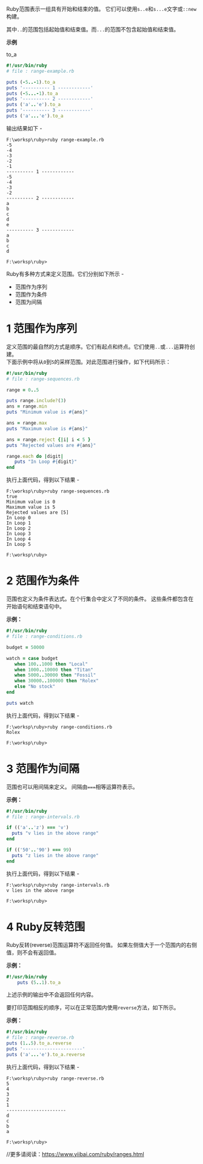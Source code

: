

Ruby范围表示一组具有开始和结束的值。 它们可以使用`s..e`和`s...e`文字或`::new`构建。

其中`..`的范围包括起始值和结束值。而`...`的范围不包含起始值和结束值。

**示例**

to_a 

```ruby
#!/usr/bin/ruby 
# file : range-example.rb

puts (-5..-1).to_a
puts '---------- 1 ------------'
puts (-5...-1).to_a       
puts '---------- 2 ------------'
puts ('a'..'e').to_a      
puts '---------- 3 ------------'
puts ('a'...'e').to_a
```

输出结果如下 -

```shell
F:\worksp\ruby>ruby range-example.rb
-5
-4
-3
-2
-1
---------- 1 ------------
-5
-4
-3
-2
---------- 2 ------------
a
b
c
d
e
---------- 3 ------------
a
b
c
d

F:\worksp\ruby>
```

Ruby有多种方式来定义范围。它们分别如下所示 -
- 范围作为序列
- 范围作为条件
- 范围为间隔

# 1 范围作为序列

定义范围的最自然的方式是顺序。它们有起点和终点。它们使用`..`或`...`运算符创建。  
下面示例中将从`0`到`5`的采样范围。对此范围进行操作，如下代码所示：

```ruby
#!/usr/bin/ruby   
# file : range-sequences.rb

range = 0..5   

puts range.include?(3)   
ans = range.min   
puts "Minimum value is #{ans}"   

ans = range.max   
puts "Maximum value is #{ans}"   

ans = range.reject {|i| i < 5 }   
puts "Rejected values are #{ans}"   

range.each do |digit|   
   puts "In Loop #{digit}"   
end
```

执行上面代码，得到以下结果 -

```shell
F:\worksp\ruby>ruby range-sequences.rb
true
Minimum value is 0
Maximum value is 5
Rejected values are [5]
In Loop 0
In Loop 1
In Loop 2
In Loop 3
In Loop 4
In Loop 5

F:\worksp\ruby>
```

# 2 范围作为条件

范围也定义为条件表达式。在个行集合中定义了不同的条件。 这些条件都包含在开始语句和结束语句中。

**示例：**

```ruby
#!/usr/bin/ruby   
# file : range-conditions.rb

budget = 50000   

watch = case budget   
   when 100..1000 then "Local"   
   when 1000..10000 then "Titan"   
   when 5000..30000 then "Fossil"   
   when 30000..100000 then "Rolex"   
   else "No stock"   
end   

puts watch
```

执行上面代码，得到以下结果 -

```shell
F:\worksp\ruby>ruby range-conditions.rb
Rolex

F:\worksp\ruby>
```

# 3 范围作为间隔

范围也可以用间隔来定义。 间隔由`===`相等运算符表示。

**示例：**

```ruby
#!/usr/bin/ruby   
# file : range-intervals.rb

if (('a'..'z') === 'v')   
  puts "v lies in the above range"   
end   

if (('50'..'90') === 99)   
  puts "z lies in the above range"   
end
```

执行上面代码，得到以下结果 -

```shell
F:\worksp\ruby>ruby range-intervals.rb
v lies in the above range

F:\worksp\ruby>
```

# 4 Ruby反转范围

Ruby反转(reverse)范围运算符不返回任何值。 如果左侧值大于一个范围内的右侧值，则不会有返回值。

**示例：**
```ruby
#!/usr/bin/ruby   
    puts (5..1).to_a
```

上述示例的输出中不会返回任何内容。

要打印范围相反的顺序，可以在正常范围内使用`reverse`方法，如下所示。

**示例：**

```ruby
#!/usr/bin/ruby   
# file : range-reverse.rb
puts (1..5).to_a.reverse   
puts '----------------------'
puts ('a'...'e').to_a.reverse
```

执行上面代码，得到以下结果 -

```shell
F:\worksp\ruby>ruby range-reverse.rb
5
4
3
2
1
----------------------
d
c
b
a

F:\worksp\ruby>
```

//更多请阅读：https://www.yiibai.com/ruby/ranges.html

